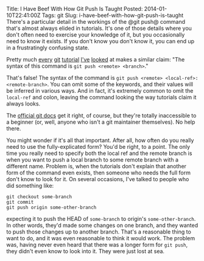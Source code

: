 Title: I Have Beef With How Git Push Is Taught
Posted: 2014-01-10T22:41:00Z
Tags:
    git
Slug: i-have-beef-with-how-git-push-is-taught
There's a particular detail in the workings of the @git push@ command that's almost always elided in tutorials. It's one of those details where you don't often need to exercise your knowledge of it, but you occasionally need to know it exists. If you don't know you don't know it, you can end up in a frustratingly confusing state.

Pretty much [every](http://try.github.io/levels/1/challenges/11) [git](http://gitready.com/beginner/2009/01/21/pushing-and-pulling.html) [tutorial](https://www.atlassian.com/git/tutorial/remote-repositories#!push) [I've](http://www.vogella.com/tutorials/Git/article.html#gitpushbranch) [looked](http://gitimmersion.com/lab_48.html) at makes a similar claim: "The syntax of this command is `git push <remote> <branch>`."

That's false! The syntax of the command is `git push <remote> <local-ref>:<remote-branch>`. You can omit some of the keywords, and their values will be inferred in various ways. And in fact, it's extremely common to omit the `local-ref` and colon, leaving the command looking the way tutorials claim it always looks.

The [official git docs](http://git-scm.com/docs/git-push.html) get it right, of course, but they're totally inaccessible to a beginner (or, well, anyone who isn't a git maintainer themselves). No help there.

You might wonder if it's all that important. After all, how often do you really need to use the fully-explicated form? You'd be right, to a point. The only time you really need to specify both the local ref and the remote branch is when you want to push a local branch to some remote branch with a different name. Problem is, when the tutorials don't explain that another form of the command even exists, then someone who needs the full form don't know to look for it. On several occasions, I've talked to people who did something like:

```
git checkout some-branch
git commit
git push origin some-other-branch
```

expecting it to push the HEAD of `some-branch` to origin's `some-other-branch`. In other words, they'd made some changes on one branch, and they wanted to push those changes up to another branch. That's a reasonable thing to want to do, and it was even reasonable to think it would work. The problem was, having never even heard that there was a longer form for `git push`, they didn't even know to look into it. They were just lost at sea.
